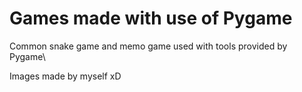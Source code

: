 # Games made with use of Pygame
Common snake game and memo game used with tools provided by Pygame\

Images made by myself xD
